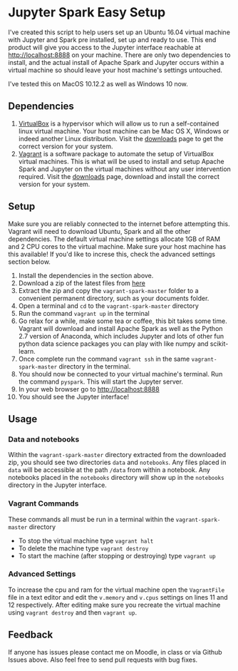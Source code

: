 # Jupyter Spark Easy Setup

I've created this script to help users set up an Ubuntu 16.04 virtual machine with Jupyter and Spark pre installed, set up and ready to use. This end product will give you access to the Jupyter interface reachable at [http://localhost:8888](http://localhost:8888) on your machine. There are only two dependencies to install, and the actual install of Apache Spark and Jupyter occurs within a virtual machine so should leave your host machine's settings untouched.

I've tested this on MacOS 10.12.2 as well as Windows 10 now.

## Dependencies
1. [VirtualBox](https://www.virtualbox.org) is a hypervisor which will allow us to run a self-contained linux virtual machine. Your host machine can be Mac OS X, Windows or indeed another Linux distribution. Visit the [downloads](https://www.virtualbox.org/wiki/Downloads) page to get the correct version for your system.
2. [Vagrant](http://www.vagrantup.com) is a software package to automate the setup of VirtualBox virtual machines. This is what will be used to install and setup Apache Spark and Jupyter on the virtual machines without any user intervention required. Visit the [downloads](https://www.vagrantup.com/downloads.html) page, download and install the correct version for your system.

## Setup
Make sure you are reliably connected to the internet before attempting this. Vagrant will need to download Ubuntu, Spark and all the other dependencies. The default virtual machine settings allocate 1GB of RAM and 2 CPU cores to the virtual machine. Make sure your host machine has this available! If you'd like to increse this, check the advanced settings section below.

1.  Install the dependencies in the section above.
2.  Download a zip of the latest files from [here](https://github.com/ragnarula/vagrant-spark/archive/master.zip)
3.  Extract the zip and copy the ```vagrant-spark-master``` folder to a convenient permanent directory, such as your documents folder.
4.  Open a terminal and ```cd``` to the ```vagrant-spark-master``` directory
5.  Run the command ```vagrant up``` in the terminal
6.  Go relax for a while, make some tea or coffee, this bit takes some time. Vagrant will download and install Apache Spark as well as the Python 2.7 version of Anaconda, which includes Jupyter and lots of other fun python data science packages you can play with like numpy and scikit-learn.
7.  Once complete run the command ```vagrant ssh``` in the same ```vagrant-spark-master``` directory in the terminal.
8.  You should now be connected to your virtual machine's terminal. Run the command ```pyspark```. This will start the Jupyter server.
9.  In your web browser go to [http://localhost:8888](http://localhost:8888)
10. You should see the Jupyter interface!

## Usage

### Data and notebooks
Within the ```vagrant-spark-master``` directory extracted from the downloaded zip, you should see two directories ```data``` and ```notebooks```. Any files placed in ```data``` will be accessible at the path ```/data``` from within a notebook. Any notebooks placed in the ```notebooks``` directory will show up in the ```notebooks``` directory in the Jupyter interface.

### Vagrant Commands
These commands all must be run in a terminal within the ```vagrant-spark-master``` directory

* To stop the virtual machine type ```vagrant halt```
* To delete the machine type ```vagrant destroy```
* To start the machine (after stopping or destroying) type ```vagrant up```

### Advanced Settings

To increase the cpu and ram for the virtual machine open the ```VagrantFile``` file in a text editor and edit the ```v.memory``` and ```v.cpus``` settings on lines 11 and 12 respectively. After editing make sure you recreate the virtual machine using ```vagrant destroy``` and then ```vagrant up```.

## Feedback
If anyone has issues please contact me on Moodle, in class or via Github Issues above. Also feel free to send pull requests with bug fixes. 
